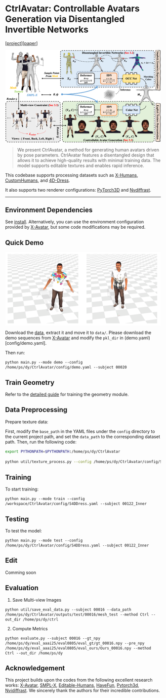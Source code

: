 # CtrlAvatar: Controllable Avatars Generation via Disentangled Invertible Networks
[[project](https://1211186431.github.io/CtrlAvatar-web/)][[paper](https://1211186431.github.io/CtrlAvatar-web/static/AAAI25_CameraReady_543.pdf)]

<p align="center"><img src="assets/pipeline.png" align="center"> <br></p>

>  We present CtrlAvatar, a method for generating human avatars driven by pose parameters. CtrlAvatar features a disentangled design that allows it to achieve high-quality results with minimal training data. The model supports editable textures and enables rapid inference.

This codebase supports processing datasets such as [X-Humans](https://github.com/Skype-line/X-Avatar), [CustomHumans](https://github.com/custom-humans/editable-humans), and [4D-Dress](https://github.com/eth-ait/4d-dress).

It also supports two renderer configurations: [PyTorch3D](https://github.com/facebookresearch/pytorch3d) and [Nvdiffrast](https://github.com/NVlabs/nvdiffrast).

---

## Environment Dependencies
See [install](install.md). Alternatively, you can use the environment configuration provided by [X-Avatar](https://github.com/Skype-line/X-Avatar), but some code modifications may be required.

## Quick Demo
<p align="center"><img src="assets/edit1.gif" align="center"> <br></p>
<!-- <p align="center"><img src="assets/edit2.gif" align="center"> <br></p> -->

Download the [data](https://drive.google.com/drive/folders/1hZl5XgEOOc8MhcQfBRQRehCkK2xTRfto?usp=drive_link), extract it and move it to ```data/```. Please download the demo sequences from [X-Avatar](https://github.com/Skype-line/X-Avatar) and modify the ```pkl_dir``` in (demo.yaml)[config/demo.yaml].

Then run:
```
python main.py --mode demo --config /home/ps/dy/CtrlAvatar/config/demo.yaml --subject 00020
```


## Train Geometry
Refer to the [detailed guide](geometry/README.md) for training the geometry module.


## Data Preprocessing
Prepare texture data:

First, modify the `base_path` in the YAML files under the `config` directory to the current project path, and set the `data_path` to the corresponding dataset path. Then, run the following code:
```bash
export PYTHONPATH=$PYTHONPATH:/home/ps/dy/CtrlAvatar

python util/texture_process.py --config /home/ps/dy/CtrlAvatar/config/S4DDress.yaml --subject 00122_Inner
```

## Training
To start training:
```
python main.py --mode train --config /workspace/CtrlAvatar/config/S4DDress.yaml --subject 00122_Inner
```

## Testing
To test the model:
```
python main.py --mode test --config /home/ps/dy/CtrlAvatar/config/S4DDress.yaml --subject 00122_Inner
```

## Edit
Comming soon


## Evaluation
1. Save Multi-view Images
```
python util/save_eval_data.py --subject 00016 --data_path /home/ps/dy/CtrlAvatar/outputs/test/00016/mesh_test --method Ctrl --out_dir /home/ps/dy/ctrl
```

2. Compute Metrics
```
python evaluate.py --subject 00016 --gt_npy /home/ps/dy/eval_aaai25/eval0805/eval_gt/gt_00016.npy --pre_npy /home/ps/dy/eval_aaai25/eval0805/eval_ours/Ours_00016.npy --method Ctrl --out_dir /home/ps/dy
```


## Acknowledgement
This project builds upon the codes from the following excellent research works: [X-Avatar](https://github.com/Skype-line/X-Avatar), [SMPL-X](https://github.com/vchoutas/smplx),  [Editable-Humans](https://github.com/custom-humans/editable-humans), [HaveFun](https://github.com/TIM2015YXH/HaveFun), [Pytorch3d](https://github.com/facebookresearch/pytorch3d), [Nvidiffrast](https://github.com/NVlabs/nvdiffrast). We sincerely thank the authors for their incredible contributions.